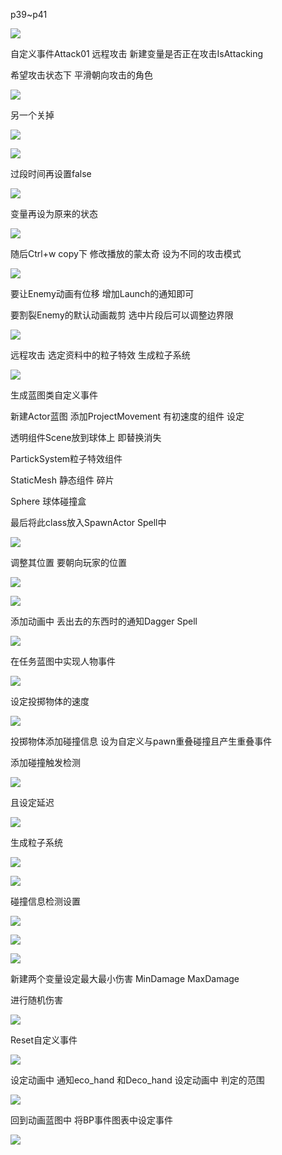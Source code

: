 p39~p41

![](../../assets/2021-12-05-18-15-56.png)

自定义事件Attack01 远程攻击 新建变量是否正在攻击IsAttacking

希望攻击状态下 平滑朝向攻击的角色

![](../../assets/2021-12-05-17-35-48.png)

另一个关掉

![](../../assets/2021-12-05-17-36-49.png)

![](../../assets/2021-12-05-17-37-13.png)

过段时间再设置false

![](../../assets/2021-12-05-17-37-42.png)

变量再设为原来的状态

![](../../assets/2021-12-05-17-37-58.png)

随后Ctrl+w copy下 修改播放的蒙太奇 设为不同的攻击模式

![](../../assets/2021-12-05-17-39-02.png)

要让Enemy动画有位移 增加Launch的通知即可

要割裂Enemy的默认动画裁剪 选中片段后可以调整边界限

![](../../assets/2021-12-05-17-40-56.png)

远程攻击 选定资料中的粒子特效 生成粒子系统

![](../../assets/2021-12-05-17-44-29.png)

生成蓝图类自定义事件

新建Actor蓝图 添加ProjectMovement 有初速度的组件 设定

透明组件Scene放到球体上 即替换消失

PartickSystem粒子特效组件

StaticMesh 静态组件 碎片

Sphere 球体碰撞盒

最后将此class放入SpawnActor Spell中

![](../../assets/2021-12-05-17-48-17.png)

调整其位置 要朝向玩家的位置

![](../../assets/2021-12-05-17-49-42.png)

![](../../assets/2021-12-05-17-50-38.png)

添加动画中 丢出去的东西时的通知Dagger Spell

![](../../assets/2021-12-05-17-52-18.png)

在任务蓝图中实现人物事件

![](../../assets/2021-12-05-17-53-12.png)

设定投掷物体的速度

![](../../assets/2021-12-05-17-55-41.png)

投掷物体添加碰撞信息 设为自定义与pawn重叠碰撞且产生重叠事件

添加碰撞触发检测

![](../../assets/2021-12-05-18-00-03.png)

且设定延迟

![](../../assets/2021-12-05-18-00-25.png)

生成粒子系统

![](../../assets/2021-12-05-18-01-35.png)

![](../../assets/2021-12-05-18-02-07.png)

碰撞信息检测设置

![](../../assets/2021-12-05-18-08-44.png)

![](../../assets/2021-12-05-18-09-15.png)

![](../../assets/2021-12-05-18-09-36.png)

新建两个变量设定最大最小伤害 MinDamage MaxDamage

进行随机伤害

![](../../assets/2021-12-05-18-11-24.png)

Reset自定义事件

![](../../assets/2021-12-05-18-12-22.png)

设定动画中 通知eco_hand 和Deco_hand 设定动画中 判定的范围

![](../../assets/2021-12-05-18-14-19.png)

回到动画蓝图中 将BP事件图表中设定事件

![](../../assets/2021-12-05-18-14-57.png)